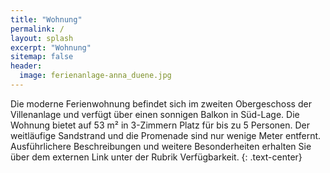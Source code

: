 ```yaml
---
title: "Wohnung"
permalink: /
layout: splash
excerpt: "Wohnung"
sitemap: false
header:
  image: ferienanlage-anna_duene.jpg
---
```

<style>
 td {
    vertical-align: middle;
}
</style>
Die moderne Ferienwohnung befindet sich im zweiten Obergeschoss der Villenanlage und verfügt über einen sonnigen Balkon in Süd-Lage. Die Wohnung bietet auf 53 m² in 3-Zimmern Platz für bis zu 5 Personen. Der weitläufige Sandstrand und die Promenade sind nur wenige Meter entfernt. Ausführlichere Beschreibungen und weitere Besonderheiten erhalten Sie über dem externen Link unter der Rubrik Verfügbarkeit.
{: .text-center}
